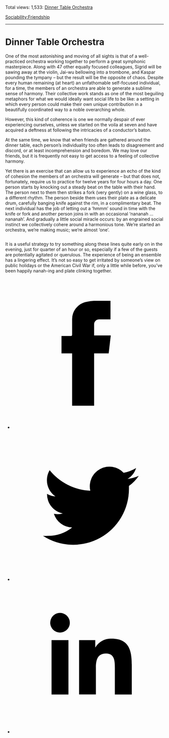 Total views: 1,533: [Dinner Table Orchestra](https://www.theschooloflife.com/thebookoflife/dinner-table-orchestra/)

[Sociability:](https://www.theschooloflife.com/thebookoflife/category/sociability/)[Friendship](https://www.theschooloflife.com/thebookoflife/category/sociability/friendship/)

* * *

# Dinner Table Orchestra
<style>
						.alignnone {
  display: block;
  margin-left: auto;
  margin-right: auto;
  align: center:
}

.addtoany_share_save_container {
display:none;
}

.wp-block-image {
		display: block;
  margin-left: auto;
  margin-right: auto;
  width: 50%;
}

.aligncenter {
display: block;
  margin-left: auto;
  margin-right: auto;
  align: center:
}

@media only screen and (max-width: 500px) {
  .wp-block-image {
		display: block;
  margin-left: auto;
  margin-right: auto;
  width: 100%;
} }

h1 {max-width: 600px !important;
}
.s18-single-post .content-area .site-main article .post-cat-header-display + .old-wrapper p {
    font-size: 1.200em
}
						</style>

One of the most astonishing and moving of all sights is that of a well-practiced orchestra working together to perform a great symphonic masterpiece. Along with 47 other equally focused colleagues, Sigrid will be sawing away at the violin, Jai-wu bellowing into a trombone, and Kaspar pounding the tympany – but the result will be the opposite of chaos. Despite every human remaining (at heart) an unfathomable self-focused individual, for a time, the members of an orchestra are able to generate a sublime sense of harmony. Their collective work stands as one of the most beguiling metaphors for what we would ideally want social life to be like: a setting in which every person could make their own unique contribution in a beautifully coordinated way to a noble overarching whole.&nbsp;

However, this kind of coherence is one we normally despair of ever experiencing ourselves, unless we started on the voila at seven and have acquired a deftness at following the intricacies of a conductor’s baton.&nbsp;

At the same time, we know that when friends are gathered around the dinner table, each person’s individuality too often leads to disagreement and discord, or at least incomprehension and boredom. We may love our friends, but it is frequently not easy to get access to a feeling of collective harmony.&nbsp;

Yet there is an exercise that can allow us to experience an echo of the kind of cohesion the members of an orchestra will generate – but that does not, fortunately, require us to practice for twelve years for four hours a day. One person starts by knocking out a steady beat on the table with their hand. The person next to them then strikes a fork (very gently) on a wine glass, to a different rhythm. The person beside them uses their plate as a delicate drum, carefully banging knife against the rim, in a complimentary beat. The next individual has the job of letting out a ‘hmmm’ sound in time with the knife or fork and another person joins in with an occasional ‘nananah … nananah’. And gradually a little social miracle occurs: by an engrained social instinct we collectively cohere around a harmonious tone. We’re started an orchestra, we’re making music; we’re almost ‘one’.

<figure class="aligncenter"><img src="https://www.theschooloflife.com/thebookoflife/wp-content/uploads/2020/02/Kitchen-music-1024x732.jpg" alt="" class="wp-image-23989" srcset="https://www.theschooloflife.com/thebookoflife/wp-content/uploads/2020/02/Kitchen-music-1024x732.jpg 1024w, https://www.theschooloflife.com/thebookoflife/wp-content/uploads/2020/02/Kitchen-music-300x215.jpg 300w, https://www.theschooloflife.com/thebookoflife/wp-content/uploads/2020/02/Kitchen-music-768x549.jpg 768w" sizes="(max-width: 1024px) 100vw, 1024px"></figure>

It is a useful strategy to try something along these lines quite early on in the evening, just for quarter of an hour or so, especially if a few of the guests are potentially agitated or querulous. The experience of being an ensemble has a lingering effect. It’s not so easy to get irritated by someone’s view on public holidays or the American Civil War if, only a little while before, you’ve been happily nanah-ing and plate clinking together.

<style>
    .iframe-class { display: block !important; }
</style>

- [<svg xmlns="http://www.w3.org/2000/svg" viewbox="0 0 26 26"><title>Facebook</title>
                    <g>
                        <path d="M8.38,10H9.92c.2,0,.29,0,.29-.28,0-.82,0-1.64,0-2.46a3.05,3.05,0,0,1,2.57-3.15A7.22,7.22,0,0,1,14,3.95c.86,0,1.71,0,2.57,0h.25v3.2h-2A.85.85,0,0,0,14,8c0,.62,0,1.24,0,1.91h2.87L16.51,13H14v9H10.21V13H8.38Z"></path>
                    </g>
                </svg>](http://www.facebook.com/sharer/sharer.php?u=https://www.theschooloflife.com/thebookoflife/dinner-table-orchestra/)
- [<svg xmlns="http://www.w3.org/2000/svg" viewbox="0 0 26 26"><title>Twitter</title>
                    <path d="M21.69,7.9a6.75,6.75,0,0,1-1.94.53,3.39,3.39,0,0,0,1.48-1.87,6.76,6.76,0,0,1-2.14.82,3.38,3.38,0,0,0-5.75,3.08,9.59,9.59,0,0,1-7-3.53,3.38,3.38,0,0,0,1,4.51A3.36,3.36,0,0,1,5.89,11v0A3.38,3.38,0,0,0,8.6,14.37a3.39,3.39,0,0,1-1.53.06,3.38,3.38,0,0,0,3.15,2.35A6.78,6.78,0,0,1,6,18.22a6.87,6.87,0,0,1-.81,0A9.6,9.6,0,0,0,20,10.08q0-.22,0-.44A6.86,6.86,0,0,0,21.69,7.9Z"></path>
                </svg>](http://twitter.com/share?url=https://www.theschooloflife.com/thebookoflife/dinner-table-orchestra/&text=&via=theschooloflife)
- [<svg xmlns="http://www.w3.org/2000/svg" viewbox="0 0 26 26"><title>LinkedIn</title>
<path class="cls-2" d="M6.67,10H9.58v9.36H6.67ZM8.13,5.32A1.69,1.69,0,1,1,6.44,7,1.69,1.69,0,0,1,8.13,5.32"></path><path class="cls-2" d="M11.41,10H14.2v1.28h0A3.06,3.06,0,0,1,17,9.75c2.95,0,3.49,1.94,3.49,4.46v5.14H17.57V14.79c0-1.09,0-2.48-1.51-2.48s-1.75,1.18-1.75,2.4v4.63H11.41Z"></path></svg>](https://www.linkedin.com/shareArticle?mini=true&url=https://www.theschooloflife.com/thebookoflife/dinner-table-orchestra/)
